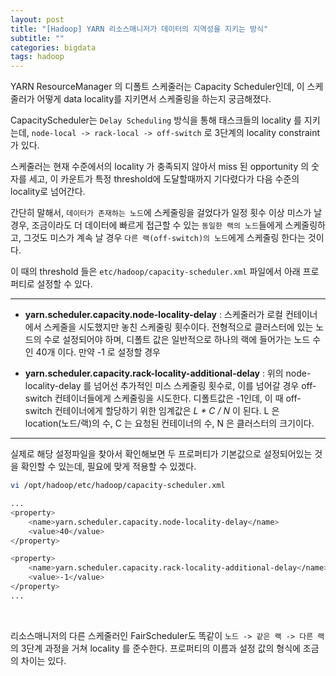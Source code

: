 ```yaml
---
layout: post
title: "[Hadoop] YARN 리소스매니저가 데이터의 지역성을 지키는 방식"
subtitle: ""
categories: bigdata
tags: hadoop
---
```


YARN ResourceManager 의 디폴트 스케줄러는 Capacity Scheduler인데, 이 스케줄러가 어떻게 data locality를 지키면서 스케줄링을 하는지 궁금해졌다.

CapacityScheduler는 ```Delay Scheduling``` 방식을 통해 태스크들의 locality 를 지키는데, ```node-local -> rack-local -> off-switch``` 로 3단계의 locality constraint 가 있다.

스케줄러는 현재 수준에서의 locality 가 충족되지 않아서 miss 된 opportunity 의 숫자를 세고, 이 카운트가 특정 threshold에 도달할때까지 기다렸다가 다음 수준의 locality로 넘어간다.

간단히 말해서, ```데이터가 존재하는 노드```에 스케줄링을 걸었다가 일정 횟수 이상 미스가 날 경우, 조금이라도 더 데이터에 빠르게 접근할 수 있는 ```동일한 랙의 노드```들에게 스케줄링하고, 그것도 미스가 계속 날 경우 ```다른 랙(off-switch)의 노드```에게 스케줄링 한다는 것이다.

이 때의 threshold 들은 ```etc/hadoop/capacity-scheduler.xml``` 파일에서 아래 프로퍼티로 설정할 수 있다.

---

- **yarn.scheduler.capacity.node-locality-delay** : 스케줄러가 로컬 컨테이너에서 스케줄을 시도했지만 놓친 스케줄링 횟수이다. 전형적으로 클러스터에 있는 노드의 수로 설정되어야 하며, 디폴트 값은 일반적으로 하나의 랙에 들어가는 노드 수인 40개 이다. 만약 -1 로 설정할 경우 

- **yarn.scheduler.capacity.rack-locality-additional-delay** : 위의 node-locality-delay 를 넘어선 추가적인 미스 스케줄링 횟수로, 이를 넘어갈 경우 off-switch 컨테이너들에게 스케줄링을 시도한다. 디폴트값은 -1인데, 이 때 off-switch 컨테이너에게 할당하기 위한 임계값은 *L * C / N* 이 된다. L 은 location(노드/랙)의 수, C 는 요청된 컨테이너의 수, N 은 클러스터의 크기이다.

---

실제로 해당 설정파일을 찾아서 확인해보면 두 프로퍼티가 기본값으로 설정되어있는 것을 확인할 수 있는데, 필요에 맞게 적용할 수 있겠다.

```bash
vi /opt/hadoop/etc/hadoop/capacity-scheduler.xml

...
<property>
    <name>yarn.scheduler.capacity.node-locality-delay</name>
    <value>40</value>
</property>

<property>
    <name>yarn.scheduler.capacity.rack-locality-additional-delay</name>
    <value>-1</value>
</property>
...
```

<br>

리소스매니저의 다른 스케줄러인 FairScheduler도 똑같이 ```노드 -> 같은 랙 -> 다른 랙```의 3단계 과정을 거쳐 locality 를 준수한다.
프로퍼티의 이름과 설정 값의 형식에 조금의 차이는 있다.